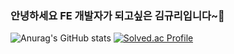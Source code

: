 ### 안녕하세요 FE 개발자가 되고싶은 김규리입니다~👋

![Anurag's GitHub stats](https://github-readme-stats.vercel.app/api?username=qri98&show_icons=true)
[![Solved.ac Profile](http://mazassumnida.wtf/api/v2/generate_badge?boj=qri98)](https://solved.ac/qri98/)
